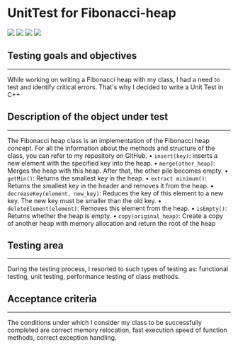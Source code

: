 # UnitTest for Fibonacci-heap
<div id="badges">
 <img src=https://img.shields.io/badge/Visual%20Studio-5C2D91.svg?style=for-the-badge&logo=visual-studio&logoColor=white></img>
 <img src=https://img.shields.io/badge/Visual%20Studio%20Code-0078d7.svg?style=for-the-badge&logo=visual-studio-code&logoColor=white></img>
 <img src=https://img.shields.io/badge/c++-black?style=for-the-badge&logo=c%2B%2B&logoColor=white></img>
 <img src=https://img.shields.io/badge/git-%23F05033.svg?style=for-the-badge&logo=git&logoColor=white></img>
</div>

## Testing goals and objectives 
---
While working on writing a Fibonacci heap with my class, I had a need to test and identify critical errors. That's why I decided to write a Unit Test in C++


## Description of the object under test
---
The Fibonacci heap class is an implementation of the Fibonacci heap concept. For all the information about the methods and structure of the class, you can refer to my repository on GitHub.
• `insert(key)`: inserts a new element with the specified key into the heap.
• `merge(other_heap)`: Merges the heap with this heap. After that, the other pile becomes empty.
• `getMin()`: Returns the smallest key in the heap.
• `extract minimum()`: Returns the smallest key in the header and removes it from the heap.
• `decreaseKey(element, new_key)`: Reduces the key of this element to a new key. The new key must be smaller than the old key.
• `deleteElement(element)`: Removes this element from the heap.
• `isEmpty()`: Returns whether the heap is empty.
• `copy(original_heap)`: Create a copy of another heap with memory allocation and return the root of the heap


## Testing area
---
During the testing process, I resorted to such types of testing as: functional testing, unit testing, performance testing of class methods.

## Acceptance criteria
---
The conditions under which I consider my class to be successfully completed are correct memory relocation, fast execution speed of function methods, correct exception handling.

